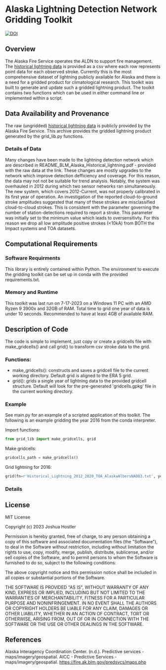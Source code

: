 # Alaska Lightning Detection Network Gridding Toolkit
[![DOI](https://zenodo.org/badge/502487778.svg)](https://zenodo.org/badge/latestdoi/502487778)

## Overview
The Alaska Fire Service operates the ALDN to support fire management. The [historical lightning data](https://fire.ak.blm.gov/predsvcs/maps.php) is provided as a
csv where each row represents point data for each observed stroke. Currently this is the most comprehensive dataset of lightning publicly available for Alaska and there is
a need for a gridded product for climatological research. This toolkit was built to generate and update such a gridded lightning product. The toolkit contains two functions which can be used in either command line or implemented within a script. 

## Data Availability and Provenance
The raw (ungridded) [historical lightning data](https://fire.ak.blm.gov/predsvcs/maps.php) is publicly provided by the Alaska Fire Service. This archive provides the gridded lightning product generated by the grid_lib.py functions. 

### Details of Data
Many changes have been made to the lightning detection network which are described in README_BLM_Alaska_Historical_lightning.pdf - provided with the raw data at the link. These changes are mostly upgrades to the network which improve detection defficiency and coverage. For this reason, the data may not not be suitable for trend analysis. Notably, the system was overhauled in 2012 during which two sensor networks ran simultaneously. The new system, which covers 2012-Current, was not properly calibrated in its first year of operation. An investigation of the reported cloud-to-ground stroke amplitudes suggested that many of these strokes are misclassified cloud-to-cloud strokes. This is consistent with the parameter governing the number of station-detections required to report a stroke. This parameter was initially set to the minimum value which leads to oversensitivty. For this reason we drop all low amplitude positive strokes (<10kA) from BOTH the Impact systems and TOA datasets. 

## Computational Requirements

### Software Requirments
This library is entirely contained within Python. The environment to execute the gridding toolkit can be set up in conda with the provided requirements.txt.

### Memory and Runtime
This toolkit was last run on 7-17-2023 on a Windows 11 PC with an AMD Ryzen 9 3900x and 32GB of RAM. Total time to grid one year of data is under 10 seconds. Recommended to have at least 4GB of available RAM.

## Description of Code
The code is simple to implement, just copy or create a gridcells file with make_gridcells() and call grid() to transform csv stroke data to the grid.

### Functions:
- make_gridcells(): constructs and saves a gridcell file to the current working directory. Default grid is aligned to the ERA 5 grid.
- grid(): grids a single year of lightning data to the provided gridcell structure. Default will look for the pre-generated 'gridcells.gpkg' file in the current working directory.

### Example
See main.py for an example of a scripted application of this toolkit. The following is an example gridding the year 2016 from the conda interpreter.

Import functions:
```python
from grid_lib import make_gridcells, grid
```

Make gridcells:
```python
gridcells_path = make_gridcells()
```

Grid lightning for 2016:
```python
grid(fn=r'Historical_Lightning_2012_2020_TOA_AlaskaAlbersNAD83.txt', year='2016', gridcells_fn=gridcells_path)
```
### Details

## License
MIT License

Copyright (c) 2023 Joshua Hostler

Permission is hereby granted, free of charge, to any person obtaining a copy
of this software and associated documentation files (the "Software"), to deal
in the Software without restriction, including without limitation the rights
to use, copy, modify, merge, publish, distribute, sublicense, and/or sell
copies of the Software, and to permit persons to whom the Software is
furnished to do so, subject to the following conditions:

The above copyright notice and this permission notice shall be included in all
copies or substantial portions of the Software.

THE SOFTWARE IS PROVIDED "AS IS", WITHOUT WARRANTY OF ANY KIND, EXPRESS OR
IMPLIED, INCLUDING BUT NOT LIMITED TO THE WARRANTIES OF MERCHANTABILITY,
FITNESS FOR A PARTICULAR PURPOSE AND NONINFRINGEMENT. IN NO EVENT SHALL THE
AUTHORS OR COPYRIGHT HOLDERS BE LIABLE FOR ANY CLAIM, DAMAGES OR OTHER
LIABILITY, WHETHER IN AN ACTION OF CONTRACT, TORT OR OTHERWISE, ARISING FROM,
OUT OF OR IN CONNECTION WITH THE SOFTWARE OR THE USE OR OTHER DEALINGS IN THE
SOFTWARE.

## References
Alaska Interagency Coordination Center. (n.d.). Predictive services - maps/imagery/geospatial. AICC - Predictive Services - maps/imagery/geospatial. https://fire.ak.blm.gov/predsvcs/maps.php 
